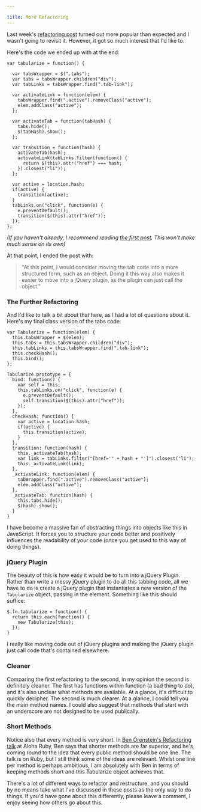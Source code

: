 ```yaml
---

title: More Refactoring
---
```


Last week's [refactoring post](http://javascriptplayground.com/blog/2013/06/refactoring-js/) turned out more popular than expected and I wasn't going to revisit it. However, it got so much interest that I'd like to.

Here's the code we ended up with at the end:

    var tabularize = function() {

      var tabsWrapper = $(".tabs");
      var tabs = tabsWrapper.children("div");
      var tabLinks = tabsWrapper.find(".tab-link");

      var activateLink = function(elem) {
        tabsWrapper.find(".active").removeClass("active");
        elem.addClass("active");
      };

      var activateTab = function(tabHash) {
        tabs.hide();
        $(tabHash).show();
      };

      var transition = function(hash) {
        activateTab(hash);
        activateLink(tabLinks.filter(function() {
          return $(this).attr("href") === hash;
        }).closest("li"));
      };

      var active = location.hash;
      if(active) {
        transition(active);
      }
      tabLinks.on("click", function(e) {
        e.preventDefault();
        transition($(this).attr("href"));
      });
    };

_(If you haven't already, I recommend reading [the first post](http://javascriptplayground.com/blog/2013/06/refactoring-js/). This won't make much sense on its own)_

At that point, I ended the post with:

> "At this point, I would consider moving the tab code into a more structured form, such as an object. Doing it this way also makes it easier to move into a jQuery plugin, as the plugin can just call the object."

### The Further Refactoring

And I'd like to talk a bit about that here, as I had a lot of questions about it. Here's my final class version of the tabs code:

    var Tabularize = function(elem) {
      this.tabsWrapper = $(elem);
      this.tabs = this.tabsWrapper.children("div");
      this.tabLinks = this.tabsWrapper.find(".tab-link");
      this.checkHash();
      this.bind();
    };

    Tabularize.prototype = {
      bind: function() {
        var self = this;
        this.tabLinks.on("click", function(e) {
          e.preventDefault();
          self.transition($(this).attr("href"));
        });
      },
      checkHash: function() {
        var active = location.hash;
        if(active) {
          this.transition(active);
        }
      },
      transition: function(hash) {
        this._activateTab(hash);
        var link = tabLinks.filter("[href='" + hash + "']").closest("li");
        this._activateLink(link);
      },
      _activateLink: function(elem) {
        tabWrapper.find(".active").removeClass("active");
        elem.addClass("active");
      },
      _activateTab: function(hash) {
        this.tabs.hide();
        $(hash).show();
      }
    }

I have become a massive fan of abstracting things into objects like this in JavaScript. It forces you to structure your code better and positively influences the readability of your code (once you get used to this way of doing things).

### jQuery Plugin

The beauty of this is how easy it would be to turn into a jQuery Plugin. Rather than write a messy jQuery plugin to do all this tabbing code, all we have to do is create a jQuery plugin that instantiates a new version of the `Tabularize` object, passing in the element. Something like this should suffice:

    $.fn.tabularize = function() {
      return this.each(function() {
        new Tabularize(this);
      });
    }

I really like moving code out of jQuery plugins and making the jQuery plugin just call code that's contained elsewhere.

### Cleaner

Comparing the first refactoring to the second, in my opinion the second is definitely cleaner. The first has functions within function (a bad thing to do), and it's also unclear what methods are available. At a glance, it's difficult to quickly decipher. The second is much clearer. At a glance, I could tell you the main method names. I could also suggest that methods that start with an underscore are not designed to be used publically.

### Short Methods

Notice also that every method is very short. In [Ben Orenstein's Refactoring talk](http://www.youtube.com/watch?v=DC-pQPq0acs) at Aloha Ruby, Ben says that shorter methods are far superior, and he's coming round to the idea that every public method should be one line. The talk is on Ruby, but I still think some of the ideas are relevant. Whilst one line per method is perhaps ambitious, I am absolutely with Ben in terms of keeping methods short and this Tabularize object achieves that.

There's a lot of different ways to refactor and restructure, and you should by no means take what I've discussed in these posts as the only way to do things. If you'd have gone about this differently, please leave a comment, I enjoy seeing how others go about this.
